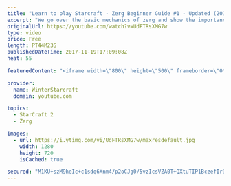 ```yaml
---
title: "Learn to play Starcraft - Zerg Beginner Guide #1 - Updated (2017)"
excerpt: "We go over the basic mechanics of zerg and show the importance of understanding at least some of what your opponent is doing.  This guide is meant for players with an understanding of the objectives of starcraft but without any strong direction or gameplan, especially for each specific race! -- Watch"
originalUrl: https://youtube.com/watch?v=UdFTRsXMG7w
type: video
price: Free
length: PT44M23S
publishedDateTime: 2017-11-19T17:09:08Z
heat: 55

featuredContent: "<iframe width=\"800\" height=\"500\" frameborder=\"0\" src=\"https://www.youtube.com/embed/UdFTRsXMG7w\" allow=\"accelerometer; autoplay; encrypted-media; gyroscope; picture-in-picture\" allowfullscreen></iframe>"

provider:
  name: WinterStarcraft
  domain: youtube.com

topics:
  - StarCraft 2
  - Zerg

images:
  - url: https://i.ytimg.com/vi/UdFTRsXMG7w/maxresdefault.jpg
    width: 1280
    height: 720
    isCached: true

secured: "M1KU+szM9heIc+c1sdq6Xnm4/p2oCJg0/5vzIcsVZA0T+QXtuTIP1BczefIrDESbxc88e22g713PRTMFMrYoiOA+tSfDyhltc67gV07V6SUmAlYgnrdwR/6APvq5F5JFkdxkp3j3NfvbGu64eyUNbjYAEVdVvYcdRudDHwajMrcv+cr4cxqepBhXPdnQABkiFJ1muMLR5EAHnD/62pDVK+SpbkaXBviq3KIt/rm8RjGjcDlwmtbaMjB+96ibqWR9JxQysgaDv8WdX2CVwPczAQ2F87/9TsLT3bje02Tt+HWMOUNb894XTqbMzvlly3bsUMN5ud15R5GWBbOPzhIBn9jzW/79jAr2HtxxwSrc/nVkg/vJaHs755KOFQHLqOPGjq9P1GaBQ2sz2IHm94GoPoCcsY3aR3dFaBRPSfeT2eSGcWRspcye4+Wn7GaEDchs;8oRRaEqQtzYQQjXo35GpTw=="
---
```


